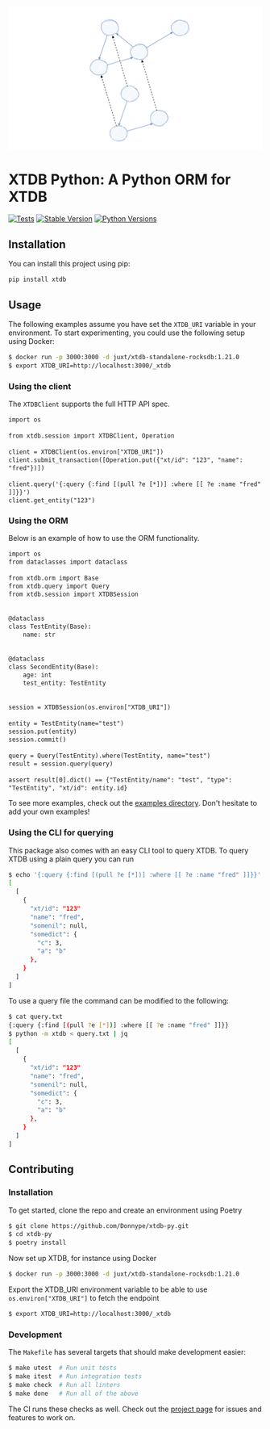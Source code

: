 ![Logo](docs/logo.png)

# XTDB Python: A Python ORM for XTDB


[![Tests](https://github.com/Donnype/xtdb-py/actions/workflows/tests.yml/badge.svg)](https://github.com/Donnype/xtdb-py/actions/workflows/tests.yml)
[![Stable Version](https://img.shields.io/pypi/v/xtdb?label=stable)](https://pypi.org/project/xtdb/#history)
[![Python Versions](https://img.shields.io/pypi/pyversions/xtdb)](https://pypi.org/project/xtdb/)


## Installation

You can install this project using pip:

```bash
pip install xtdb
```

## Usage

The following examples assume you have set the `XTDB_URI` variable in your environment.
To start experimenting, you could use the following setup using Docker:
```bash
$ docker run -p 3000:3000 -d juxt/xtdb-standalone-rocksdb:1.21.0
$ export XTDB_URI=http://localhost:3000/_xtdb
```

### Using the client

The `XTDBClient` supports the full HTTP API spec.

```python3
import os

from xtdb.session import XTDBClient, Operation

client = XTDBClient(os.environ["XTDB_URI"])
client.submit_transaction([Operation.put({"xt/id": "123", "name": "fred"})])

client.query('{:query {:find [(pull ?e [*])] :where [[ ?e :name "fred" ]]}}')
client.get_entity("123")
```


### Using the ORM

Below is an example of how to use the ORM functionality.

```python3
import os
from dataclasses import dataclass

from xtdb.orm import Base
from xtdb.query import Query
from xtdb.session import XTDBSession


@dataclass
class TestEntity(Base):
    name: str


@dataclass
class SecondEntity(Base):
    age: int
    test_entity: TestEntity


session = XTDBSession(os.environ["XTDB_URI"])

entity = TestEntity(name="test")
session.put(entity)
session.commit()

query = Query(TestEntity).where(TestEntity, name="test")
result = session.query(query)

assert result[0].dict() == {"TestEntity/name": "test", "type": "TestEntity", "xt/id": entity.id}
```

To see more examples, check out the [examples directory](examples).
Don't hesitate to add your own examples!

### Using the CLI for querying

This package also comes with an easy CLI tool to query XTDB.
To query XTDB using a plain query you can run

```bash
$ echo '{:query {:find [(pull ?e [*])] :where [[ ?e :name "fred" ]]}}' | python -m xtdb | jq
[
  [
    {
      "xt/id": "123"
      "name": "fred",
      "somenil": null,
      "somedict": {
        "c": 3,
        "a": "b"
      },
    }
  ]
]
```

To use a query file the command can be modified to the following:

```bash
$ cat query.txt
{:query {:find [(pull ?e [*])] :where [[ ?e :name "fred" ]]}}
$ python -m xtdb < query.txt | jq
[
  [
    {
      "xt/id": "123"
      "name": "fred",
      "somenil": null,
      "somedict": {
        "c": 3,
        "a": "b"
      },
    }
  ]
]
```

## Contributing


### Installation

To get started, clone the repo and create an environment using Poetry
```bash
$ git clone https://github.com/Donnype/xtdb-py.git
$ cd xtdb-py
$ poetry install
```

Now set up XTDB, for instance using Docker
```bash
$ docker run -p 3000:3000 -d juxt/xtdb-standalone-rocksdb:1.21.0
```

Export the XTDB_URI environment variable to be able to use `os.environ["XTDB_URI"]` to fetch the endpoint
```bash
$ export XTDB_URI=http://localhost:3000/_xtdb
```

### Development

The `Makefile` has several targets that should make development easier:
```bash
$ make utest  # Run unit tests
$ make itest  # Run integration tests
$ make check  # Run all linters
$ make done   # Run all of the above
```

The CI runs these checks as well.
Check out the [project page](https://github.com/users/Donnype/projects/1) for issues and features to work on.
